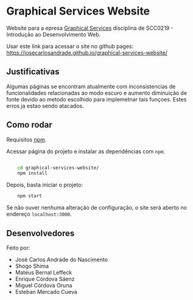 # Graphical Services Website

Website para a epresa [Graphical Services](https://josecarlosandrade.github.io/graphical-services-website/) disciplina de SCC0219 - Introdução ao Desenvolvimento Web.

Usar este link para acessar o site no github pages: https://josecarlosandrade.github.io/graphical-services-website/

## Justificativas

Algumas páginas se encontram atualmente com inconsistencias de funcionalidades relacionadas ao modo escuro e aumento diminuição de fonte devido ao metodo escolhido para implemetnar tais funçoes. Estes erros ja estao sendo atacados.

## Como rodar

Requisitos [npm](https://www.npmjs.com/).

Acessar página do projeto e instalar as dependências com `npm`:

```bash

    cd graphical-services-website/
    npm install

```

Depois, basta iniciar o projeto:

```bash
    npm start

```

Se não ouver nenhuma alteração de configuração, o site será aberto no endereço `localhost:3000`.

## Desenvolvedores

Feito por:

- José Carlos Andrade do Nascimento
- Shogo Shima
- Mateus Bernal Leffeck
- Enrique Córdova Sáenz
- Miguel Córdova Oruna
- Esteban Mercado Cueva
